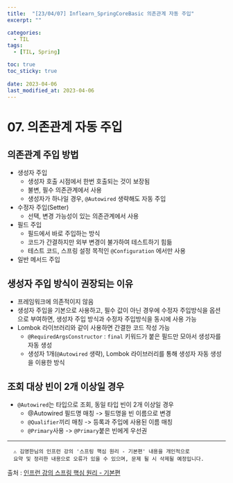 ```yaml
---
title:  "[23/04/07] Inflearn_SpringCoreBasic 의존관계 자동 주입"
excerpt: ""

categories:
  - TIL
tags:
  - [TIL, Spring]

toc: true
toc_sticky: true
 
date: 2023-04-06
last_modified_at: 2023-04-06
---
```

# 07. 의존관계 자동 주입

## 의존관계 주입 방법

- 생성자 주입
  - 생성자 호출 시점에서 한번 호출되는 것이 보장됨
  - 불변, 필수 의존관계에서 사용
  - 생성자가 하나일 경우, ```@Autowired``` 생략해도 자동 주입
- 수정자 주입(Setter)
  - 선택, 변경 가능성이 있는 의존관계에서 사용
- 필드 주입
  - 필드에서 바로 주입하는 방식
  - 코드가 간결하지만 외부 변경이 불가하여 테스트하기 힘듦
  - 테스트 코드, 스프링 설정 목적인 ```@Configuration``` 에서만 사용
- 일반 메서드 주입

## 생성자 주입 방식이 권장되는 이유

- 프레임워크에 의존적이지 않음
- 생성자 주입을 기본으로 사용하고, 필수 값이 아닌 경우에 수정자 주입방식을 옵션으로 부여하면, 생성자 주입 방식과 수정자 주입방식을 동시에 사용 가능
- Lombok 라이브러리와 같이 사용하면 간결한 코드 작성 가능
  - ```@RequiredArgsConstructor``` : ```final``` 키워드가 붙은 필드만 모아서 생성자를 자동 생성
  - 생성자 1개(```@Autowired``` 생략), Lombok 라이브러리를 통해 생성자 자동 생성을 이용한 방식

## 조회 대상 빈이 2개 이상일 경우

- ```@Autowired```는 타입으로 조회, 동일 타입 빈이 2개 이상일 경우
  - @Autowired 필드명 매칭 -> 필드명을 빈 이름으로 변경
  - ```@Qualifier```끼리 매칭 -> 등록과 주입에 사용된 이름 매칭
  - ```@Primary```사용 -> ```@Primary```붙은 빈에게 우선권


***
      ⚠️ 김영한님의 인프런 강의 '스프링 핵심 원리 - 기본편' 내용을 개인적으로 
      요약 및 정리한 내용으로 오류가 있을 수 있으며, 문제 될 시 삭제될 예정입니다. 

출처 : [인프런 강의 스프링 핵심 원리 - 기본편](https://inf.run/k7P8)
